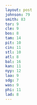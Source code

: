 ```yaml
---
layout: post
johnson: 79
smith: 83
tor: 9
cle: 9
bos: 8
tam: 14
pit: 10
cin: 11
stl: 10
atl: 8
bal: 16
kan: 11
nyy: 12
laa: 9
sdg: 7
was: 9
phi: 11
lad: 8
---
```

